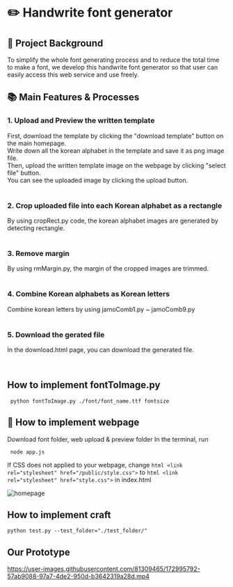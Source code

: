 # :pencil2: Handwrite font generator
## :high_brightness: Project Background
To simplify the whole font generating process and to reduce the total time to make a font,
we develop this handwrite font generator
so that user can easily access this web service and use freely.

## :books: Main Features & Processes
### 1. Upload and Preview the written template   
First, download the template by clicking the "download template" button on the main homepage.   
Write down all the korean alphabet in the template and save it as png image file.   
Then, upload the written template image on the webpage by clicking "select file" button.   
You can see the uploaded image by clicking the upload button.   
<br>

### 2. Crop uploaded file into each Korean alphabet as a rectangle   
By using cropRect.py code, the korean alphabet images are generated by detecting rectangle.   
<br>

### 3. Remove margin
By using rmMargin.py, the margin of the cropped images are trimmed.   
<br>

### 4. Combine Korean alphabets as Korean letters
Combine korean letters by using jamoComb1.py ~ jamoComb9.py   
<br>

### 5. Download the gerated file
In the download.html page, you can download the generated file.   

<br>

## How to implement fontToImage.py 
<pre><code> python fontToImage.py ./font/font_name.ttf fontsize </code></pre>

## :gem: How to implement webpage
Download font folder, web upload & preview folder
  In the terminal, run 
<pre><code> node app.js </code></pre>
  If CSS does not applied to your webpage, 
  change ```html <link rel="stylesheet" href="/public/style.css">``` to ```html <link rel="stylesheet" href="style.css">``` in index.html
    
    
  ![homepage](https://user-images.githubusercontent.com/81309465/172995534-ded909f5-d361-4dcc-84c4-f6a885ba095d.jpg)
  
## How to implement craft
<code><pre>python test.py --test_folder="./test_folder/" </code></pre>
  
  
## Our Prototype

https://user-images.githubusercontent.com/81309465/172995792-57ab9088-97a7-4de2-950d-b3642319a28d.mp4
